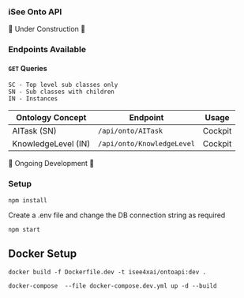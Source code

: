 ### iSee Onto API

🚧 Under Construction 🚧

### Endpoints Available

#### `GET` Queries

```
SC - Top level sub classes only
SN - Sub classes with children
IN - Instances
```

| Ontology Concept  | Endpoint  | Usage |
| ----------- | ----------- | ----------- |
| AITask (SN) | `/api/onto/AITask` | Cockpit | 
| KnowledgeLevel (IN) | `/api/onto/KnowledgeLevel`| Cockpit |

🚧 Ongoing Development 🚧


### Setup

```
npm install
```

Create a .env file and change the DB connection string as required

```
npm start
```

## Docker Setup

```
docker build -f Dockerfile.dev -t isee4xai/ontoapi:dev .

docker-compose  --file docker-compose.dev.yml up -d --build
```

